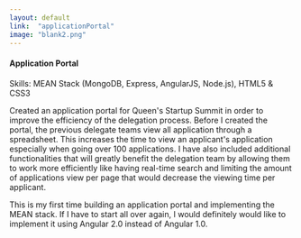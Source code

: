 ```yaml
---
layout: default
link:  "applicationPortal"
image: "blank2.png"
---
```


<h4>Application Portal</h4>
<p>Skills: MEAN Stack (MongoDB, Express, AngularJS, Node.js), HTML5 & CSS3</p>

<p>Created an application portal for Queen's Startup Summit in order to improve the efficiency of the delegation process. Before I created the portal, the previous delegate teams view all application through a spreadsheet. This increases the time to view an applicant's application especially when going over 100 applications. I have also included additional functionalities that will greatly benefit the delegation team by allowing them to work more efficiently like having real-time search and limiting the amount of applications view per page that would decrease the viewing time per applicant.</p>
<p>This is my first time building an application portal and implementing the MEAN stack. If I have to start all over again, I would definitely would like to implement it using Angular 2.0 instead of Angular 1.0.</p>
